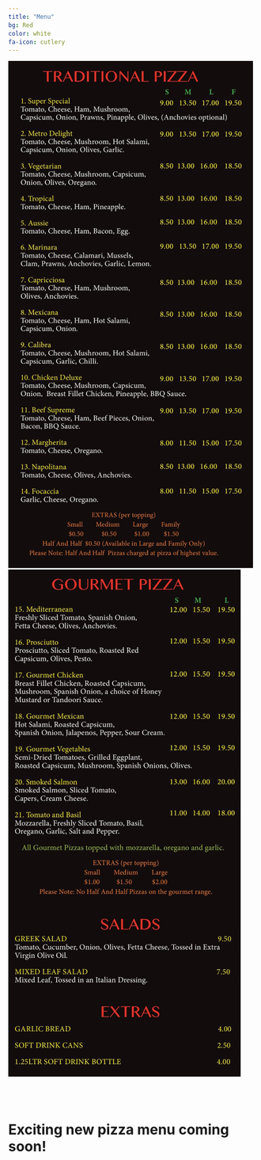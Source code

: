 ```yaml
---
title: "Menu"
bg: Red
color: white
fa-icon: cutlery
---
```

<container class="menuContainer">
  <a href="img/traditionalMenu.jpg">
    <img src="img/traditionalMenu.jpg"  class="menuItem">
  </a>
  <a href="img/gourmetMenu.jpg">
    <img src="img/gourmetMenu.jpg" class="menuItem">
  </a>
</container>

<br><br>

# Exciting new pizza menu coming soon!